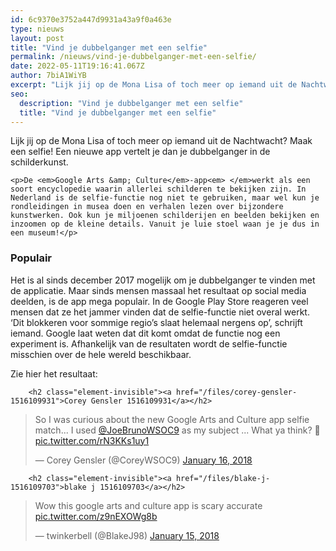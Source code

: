 ```yaml
---
id: 6c9370e3752a447d9931a43a9f0a463e
type: nieuws
layout: post
title: "Vind je dubbelganger met een selfie"
permalink: /nieuws/vind-je-dubbelganger-met-een-selfie/
date: 2022-05-11T19:16:41.067Z
author: 7biA1WiYB
excerpt: "Lijk jij op de Mona Lisa of toch meer op iemand uit de Nachtwacht? Maak een selfie! Een nieuwe app vertelt je dan je dubbelganger in de schilderkunst.  "
seo:
  description: "Vind je dubbelganger met een selfie"
  title: "Vind je dubbelganger met een selfie"
---
```

Lijk jij op de Mona Lisa of toch meer op iemand uit de Nachtwacht? Maak een selfie! Een nieuwe app vertelt je dan je dubbelganger in de schilderkunst.  

    <p>De <em>Google Arts &amp; Culture</em>-app<em> </em>werkt als een soort encyclopedie waarin allerlei schilderen te bekijken zijn. In Nederland is de selfie-functie nog niet te gebruiken, maar wel kun je rondleidingen in musea doen en verhalen lezen over bijzondere kunstwerken. Ook kun je miljoenen schilderijen en beelden bekijken en inzoomen op de kleine details. Vanuit je luie stoel waan je je dus in een museum!</p>
<h3>Populair</h3>
<p>Het is al sinds december 2017 mogelijk om je dubbelganger te vinden met de applicatie. Maar sinds mensen massaal het resultaat op social media deelden, is de app mega populair. In de Google Play Store reageren veel mensen dat ze het jammer vinden dat de selfie-functie niet overal werkt. ‘Dit blokkeren voor sommige regio’s slaat helemaal nergens op’, schrijft iemand. Google laat weten dat dit komt omdat de functie nog een experiment is. Afhankelijk van de resultaten wordt de selfie-functie misschien over de hele wereld beschikbaar.</p>
<p>Zie hier het resultaat:</p>
<p><div class="media media-element-container media-default"><div id="file-420802" class="file file-document file-text-oembed">

        <h2 class="element-invisible"><a href="/files/corey-gensler-1516109931">Corey Gensler 1516109931</a></h2>
    
  
  <div class="content">
    
<blockquote class="twitter-tweet" data-width="550"><p lang="en" dir="ltr">So I was curious about the new Google Arts and Culture app selfie match... I used <a href="https://twitter.com/JoeBrunoWSOC9?ref_src=twsrc%5Etfw">@JoeBrunoWSOC9</a> as my subject ... What ya think? 🤣 <a href="https://t.co/rN3KKs1uy1">pic.twitter.com/rN3KKs1uy1</a></p>&mdash; Corey Gensler (@CoreyWSOC9) <a href="https://twitter.com/CoreyWSOC9/status/953103669414780928?ref_src=twsrc%5Etfw">January 16, 2018</a></blockquote>
<script async="" src="https://platform.twitter.com/widgets.js" charset="utf-8"></script>
  </div>

  
</div>
</div>
<p><div class="media media-element-container media-default"><div id="file-420800" class="file file-document file-text-oembed">

        <h2 class="element-invisible"><a href="/files/blake-j-1516109703">blake j 1516109703</a></h2>
    
  
  <div class="content">
    
<blockquote class="twitter-tweet" data-width="550"><p lang="en" dir="ltr">Wow this google arts and culture app is scary accurate <a href="https://t.co/z9nEXOWg8b">pic.twitter.com/z9nEXOWg8b</a></p>&mdash; twinkerbell (@BlakeJ98) <a href="https://twitter.com/BlakeJ98/status/952692985518592000?ref_src=twsrc%5Etfw">January 15, 2018</a></blockquote>
<script async="" src="https://platform.twitter.com/widgets.js" charset="utf-8"></script>
  </div>

  
</div>
</div>
<h3> </h3>  
